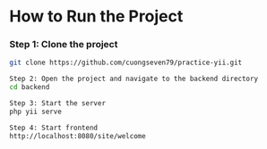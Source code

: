 # How to Run the Project

### Step 1: Clone the project
```bash
git clone https://github.com/cuongseven79/practice-yii.git

Step 2: Open the project and navigate to the backend directory
cd backend

Step 3: Start the server
php yii serve

Step 4: Start frontend
http://localhost:8080/site/welcome

